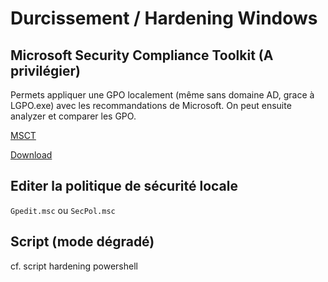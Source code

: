 ﻿# Durcissement / Hardening Windows

## Microsoft Security Compliance Toolkit (A privilégier)

Permets appliquer une GPO localement (même sans domaine AD, grace à LGPO.exe) avec les recommandations de Microsoft. 
On peut ensuite analyzer et comparer les GPO.

[MSCT](https://docs.microsoft.com/en-us/windows/security/threat-protection/windows-security-configuration-framework/security-compliance-toolkit-10)

[Download](https://www.microsoft.com/en-us/download/details.aspx?id=55319)

## Editer la politique de sécurité locale

`Gpedit.msc` ou `SecPol.msc`

## Script (mode dégradé)

cf. script hardening powershell